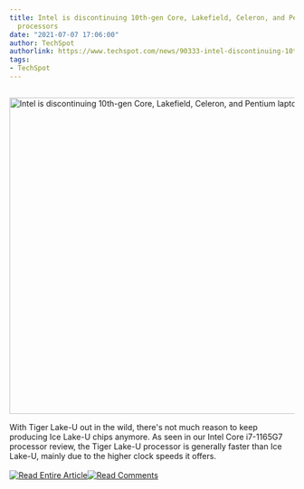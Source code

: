 ```yaml
---
title: Intel is discontinuing 10th-gen Core, Lakefield, Celeron, and Pentium laptop
  processors
date: "2021-07-07 17:06:00"
author: TechSpot
authorlink: https://www.techspot.com/news/90333-intel-discontinuing-10th-gen-core-lakefield-celeron-pentium.html
tags:
- TechSpot
---
```

<a href="https://www.techspot.com/news/90333-intel-discontinuing-10th-gen-core-lakefield-celeron-pentium.html" target="_blank"><img src="https://static.techspot.com/images2/news/ts3_thumbs/2021/07/2021-07-07-ts3_thumbs-7cf.jpg" width="800" height="560" style="padding: 15px 0" title="Intel is discontinuing 10th-gen Core, Lakefield, Celeron, and Pentium laptop processors" /></a><br />With Tiger Lake-U out in the wild, there's not much reason to keep producing Ice Lake-U chips anymore. As seen in our Intel Core i7-1165G7 processor review, the Tiger Lake-U processor is generally faster than Ice Lake-U, mainly due to the higher clock speeds it offers.<br /><br /><a href="https://www.techspot.com/news/90333-intel-discontinuing-10th-gen-core-lakefield-celeron-pentium.html"><img src="https://static.techspot.com/images/rss/rss_buttons_01.png" border="0" alt="Read Entire Article" /></a><a href="https://www.techspot.com/news/90333-intel-discontinuing-10th-gen-core-lakefield-celeron-pentium.html#comments"><img src="https://static.techspot.com/images/rss/rss_buttons_02.png" border="0" alt="Read Comments" /></a><br /><br />